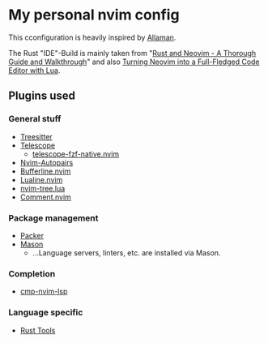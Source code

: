 # My personal nvim config

This cconfiguration is heavily inspired by [Allaman](https://github.com/Allaman/nvim/).

The Rust "IDE"-Build is mainly taken from "[Rust and Neovim - A Thorough Guide and Walkthrough](https://dev.to/rsdlt/rust-and-neovim-a-thorough-guide-and-walkthrough-554o)" and also [Turning Neovim into a Full-Fledged Code Editor with Lua](https://mattermost.com/blog/turning-neovim-into-a-full-fledged-code-editor-with-lua/).

## Plugins used
### General stuff
* [Treesitter](https://github.com/nvim-treesitter/nvim-treesitter)
* [Telescope](https://github.com/nvim-telescope/telescope.nvim)
    * [telescope-fzf-native.nvim](https://github.com/nvim-telescope/telescope-fzf-native.nvim)
* [Nvim-Autopairs](https://github.com/windwp/nvim-autopairs)
* [Bufferline.nvim](https://github.com/akinsho/bufferline.nvim)
* [Lualine.nvim](https://github.com/nvim-lualine/lualine.nvim)
* [nvim-tree.lua](https://github.com/kyazdani42/nvim-tree.lua)
* [Comment.nvim](https://github.com/numToStr/Comment.nvim)

### Package management
* [Packer](https://github.com/wbthomason/packer.nvim)
* [Mason](https://github.com/williamboman/mason.nvim)
    * ...Language servers, linters, etc. are installed via Mason.

### Completion 
* [cmp-nvim-lsp](https://github.com/hrsh7th/cmp-nvim-lsp)

### Language specific
* [Rust Tools](https://github.com/simrat39/rust-tools.nvim)

